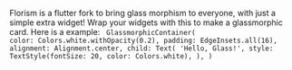 Florism is a flutter fork to bring glass morphism to everyone, with just a simple extra widget! Wrap your widgets with this to make a glassmorphic card. Here is a example:
<code>
GlassmorphicContainer(
  color: Colors.white.withOpacity(0.2),
  padding: EdgeInsets.all(16),
  alignment: Alignment.center,
  child: Text(
    'Hello, Glass!',
    style: TextStyle(fontSize: 20, color: Colors.white),
  ),
)
</code>
